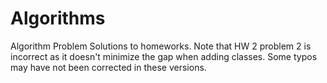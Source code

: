 # Algorithms

Algorithm Problem Solutions to homeworks.  Note that HW 2 problem 2 is incorrect as it doesn't minimize the gap when adding classes.
Some typos may have not been corrected in these versions.
